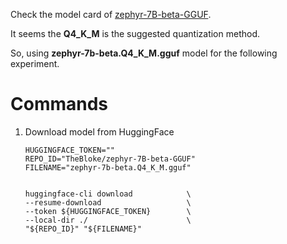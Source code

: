 Check the model card of [zephyr-7B-beta-GGUF](https://huggingface.co/TheBloke/zephyr-7B-beta-GGUF).

It seems the **Q4_K_M** is the suggested quantization method.

So, using **zephyr-7b-beta.Q4_K_M.gguf** model for the following experiment.

# Commands

1. Download model from HuggingFace

    ``` shell
    HUGGINGFACE_TOKEN=""
    REPO_ID="TheBloke/zephyr-7B-beta-GGUF"
    FILENAME="zephyr-7b-beta.Q4_K_M.gguf"
    

    huggingface-cli download            \
    --resume-download                   \
    --token ${HUGGINGFACE_TOKEN}        \
    --local-dir ./                      \
    "${REPO_ID}" "${FILENAME}"
    ```